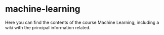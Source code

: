 # machine-learning

Here you can find the contents of the course Machine Learning, including a wiki with the principal information related.

